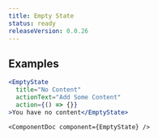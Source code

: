 ```yaml
---
title: Empty State
status: ready
releaseVersion: 0.0.26
---
```


## Examples

```.jsx
<EmptyState
  title="No Content"
  actionText="Add Some Content"
  action={() => {}}
>You have no content</EmptyState>
```


```!jsx
<ComponentDoc component={EmptyState} />
```
